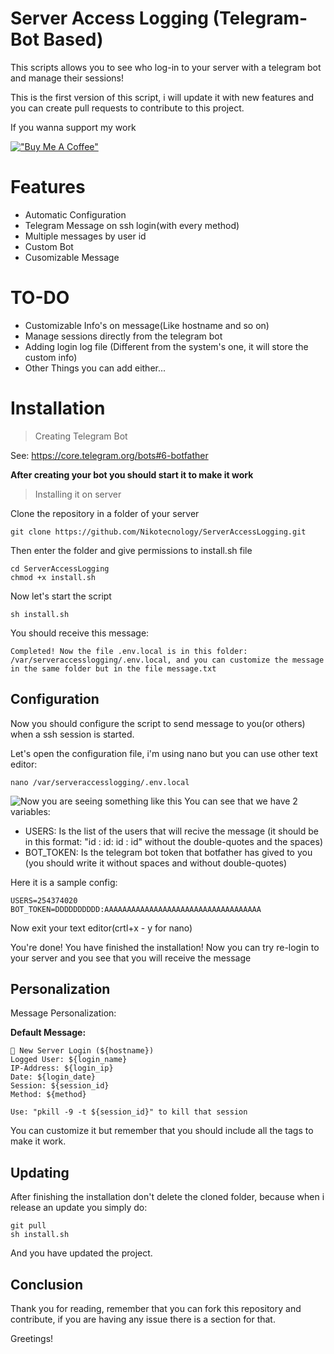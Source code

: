 # Server Access Logging (Telegram-Bot Based)
This scripts allows you to see who log-in to your server with a telegram bot and manage their sessions!

This is the first version of this script, i will update it with new features and you can create pull requests to contribute to this project.

If you wanna support my work

[!["Buy Me A Coffee"](https://www.buymeacoffee.com/assets/img/custom_images/orange_img.png)](https://www.buymeacoffee.com/nikotecnology)

# Features

- Automatic Configuration
- Telegram Message on ssh login(with every method)
- Multiple messages by user id
- Custom Bot
- Cusomizable Message

# TO-DO

- Customizable Info's on message(Like hostname and so on)
- Manage sessions directly from the telegram bot
- Adding login log file (Different from the system's one, it will store the custom info)
- Other Things you can add either...

# Installation 

> Creating Telegram Bot

See: https://core.telegram.org/bots#6-botfather

**After creating your bot you should start it to make it work**

> Installing it on server

Clone the repository in a folder of your server

    git clone https://github.com/Nikotecnology/ServerAccessLogging.git

Then enter the folder and give permissions to install.sh file

    cd ServerAccessLogging
    chmod +x install.sh

Now let's start the script

	sh install.sh

You should receive this message:

    Completed! Now the file .env.local is in this folder: /var/serveraccesslogging/.env.local, and you can customize the message in the same folder but in the file message.txt

## Configuration

Now you should configure the script to send message to you(or others) when a ssh session is started.

Let's open the configuration file, i'm using nano but you can use other text editor:

    nano /var/serveraccesslogging/.env.local

![Now you are seeing something like this](https://imgur.com/HIfwAF0.png)
You can see that we have 2 variables:

- USERS: Is the list of the users that will recive the message (it should be in this format: "id : id: id : id" without the double-quotes and the spaces)
- BOT_TOKEN: Is the telegram bot token that botfather has gived to you (you should write it without spaces and without double-quotes) 

Here it is a sample config:

    USERS=254374020
    BOT_TOKEN=DDDDDDDDDD:AAAAAAAAAAAAAAAAAAAAAAAAAAAAAAAAAAA

Now exit your text editor(crtl+x - y for nano)

You're done! You have finished the installation! Now you can try re-login to your server and you see that you will receive the message

## Personalization

Message Personalization:

**Default Message:**

    📲 New Server Login (${hostname})
    Logged User: ${login_name}
    IP-Address: ${login_ip}
    Date: ${login_date}
    Session: ${session_id}
    Method: ${method}
    
    Use: "pkill -9 -t ${session_id}" to kill that session

You can customize it but remember that you should include all the tags to make it work.

## Updating

After finishing the installation don't delete the cloned folder, because when i release an update you simply do:
    
    git pull
    sh install.sh
    
And you have updated the project.

## Conclusion

Thank you for reading, remember that you can fork this repository and contribute, if you are having any issue there is a section for that.

Greetings!
